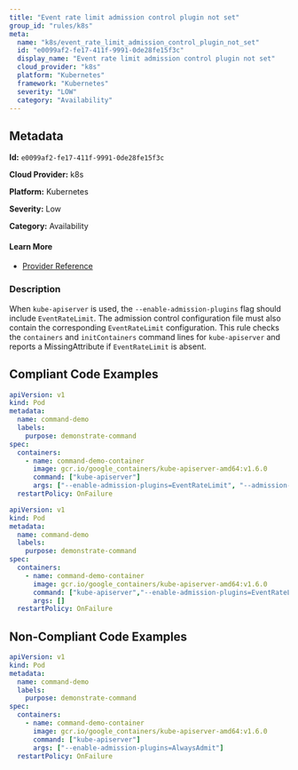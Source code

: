 ```yaml
---
title: "Event rate limit admission control plugin not set"
group_id: "rules/k8s"
meta:
  name: "k8s/event_rate_limit_admission_control_plugin_not_set"
  id: "e0099af2-fe17-411f-9991-0de28fe15f3c"
  display_name: "Event rate limit admission control plugin not set"
  cloud_provider: "k8s"
  platform: "Kubernetes"
  framework: "Kubernetes"
  severity: "LOW"
  category: "Availability"
---
```

## Metadata

**Id:** `e0099af2-fe17-411f-9991-0de28fe15f3c`

**Cloud Provider:** k8s

**Platform:** Kubernetes

**Severity:** Low

**Category:** Availability

#### Learn More

 - [Provider Reference](https://kubernetes.io/docs/reference/command-line-tools-reference/kube-apiserver/)

### Description

 When `kube-apiserver` is used, the `--enable-admission-plugins` flag should include `EventRateLimit`. The admission control configuration file must also contain the corresponding `EventRateLimit` configuration. This rule checks the `containers` and `initContainers` command lines for `kube-apiserver` and reports a MissingAttribute if `EventRateLimit` is absent.


## Compliant Code Examples
```yaml
apiVersion: v1
kind: Pod
metadata:
  name: command-demo
  labels:
    purpose: demonstrate-command
spec:
  containers:
    - name: command-demo-container
      image: gcr.io/google_containers/kube-apiserver-amd64:v1.6.0
      command: ["kube-apiserver"]
      args: ["--enable-admission-plugins=EventRateLimit", "--admission-control-config-file=path/to/plugin/config/file.yaml"]
  restartPolicy: OnFailure

```

```yaml
apiVersion: v1
kind: Pod
metadata:
  name: command-demo
  labels:
    purpose: demonstrate-command
spec:
  containers:
    - name: command-demo-container
      image: gcr.io/google_containers/kube-apiserver-amd64:v1.6.0
      command: ["kube-apiserver","--enable-admission-plugins=EventRateLimit", "--admission-control-config-file=path/to/plugin/config/file.yaml"]
      args: []
  restartPolicy: OnFailure

```
## Non-Compliant Code Examples
```yaml
apiVersion: v1
kind: Pod
metadata:
  name: command-demo
  labels:
    purpose: demonstrate-command
spec:
  containers:
    - name: command-demo-container
      image: gcr.io/google_containers/kube-apiserver-amd64:v1.6.0
      command: ["kube-apiserver"]
      args: ["--enable-admission-plugins=AlwaysAdmit"]
  restartPolicy: OnFailure

```